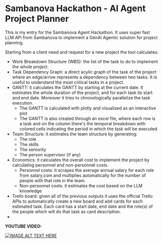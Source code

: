 # Sambanova Hackathon - AI Agent Project Planner

This is my entry for the Sambanova Agent Hackathon. It uses super fast LLM APi from Sambanova to implement a GenAI Agentic solution for project planning.

Starting from a client need and request for a new project the tool calculates:
- Work Breakdown Structure (WBS): the list of the task to do to implement the whole project.
- Task Dependency Graph: a direct acylic graph of the task of the project where an edge/arrow represents a dependency between two tasks. It is useful to understand the most critical tasks in a project.
- GANTT: it calculates the GANTT by starting at the current date. It estimates the whole duration of the project, and for each task its start and end date. Moreover it tries to chronologically parallelize the task execution.
  - The GANTT is calculated with plotly and visualized as an interactive plot
  - The GANTT is also created through an excel file, where each row is a task and on the column there's the temporal breakdown with colored cells indicating the period in which the task will be executed.
- Team Structure: it estimates the team structure by generating:
  - The role
  - The skills
  - The seniority
  - The person supervisor (if any)
- Economics: it calculates the overall cost to implement the project by calculating personnel and non-personnel costs.
  - Personnel costs: it scrapes the average annual salary for each role from salary.com and multiplies automatically for the number of people with that role in the team.
  - Non-personnel costs: it estimates the cost based on the LLM knowledge
- Trello board: given all of the previous outputs it uses the official Trello APIs to automatically create a new board and add cards for each estimated task. Each card has a start date, end date and the role(s) of the people which will do that task as card description.
- 
**YOUTUBE VIDEO:**
  
[![IMAGE ALT TEXT HERE](https://img.youtube.com/vi/LtWxXh3y1oU/0.jpg)](https://www.youtube.com/watch?v=LtWxXh3y1oU)
